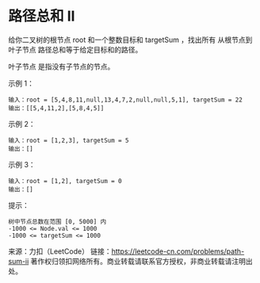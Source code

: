 # 路径总和 II
给你二叉树的根节点 root 和一个整数目标和 targetSum ，找出所有 从根节点到叶子节点 路径总和等于给定目标和的路径。

叶子节点 是指没有子节点的节点。

 

示例 1：
```text
输入：root = [5,4,8,11,null,13,4,7,2,null,null,5,1], targetSum = 22
输出：[[5,4,11,2],[5,8,4,5]]
```
示例 2：
```text
输入：root = [1,2,3], targetSum = 5
输出：[]
```
示例 3：
```text
输入：root = [1,2], targetSum = 0
输出：[]
```

提示：

```text
树中节点总数在范围 [0, 5000] 内
-1000 <= Node.val <= 1000
-1000 <= targetSum <= 1000
```

来源：力扣（LeetCode）
链接：https://leetcode-cn.com/problems/path-sum-ii
著作权归领扣网络所有。商业转载请联系官方授权，非商业转载请注明出处。